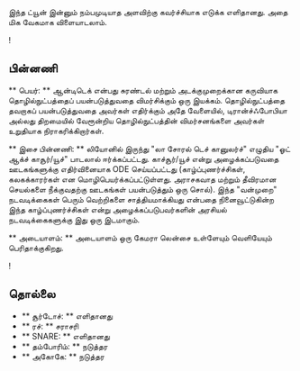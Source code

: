 இந்த ட்யூன் இன்னும் நம்பமுடியாத அளவிற்கு கவர்ச்சியாக எடுக்க எளிதானது. அதை மிக
வேகமாக விளையாடலாம்.

!

## பின்னணி
** பெயர்: ** ஆன்டிடெக் என்பது சுரண்டல் மற்றும் அடக்குமுறைக்கான கருவியாக
தொழில்நுட்பத்தைப் பயன்படுத்துவதை விமர்சிக்கும் ஒரு இயக்கம். தொழில்நுட்பத்தை
தவறாகப் பயன்படுத்துவதை அவர்கள் எதிர்க்கும் அதே வேளையில், டிரான்ச்ஃபோபியா அல்லது
திறமையில் வேரூன்றிய தொழில்நுட்பத்தின் விமர்சனங்களை அவர்கள் உறுதியாக
நிராகரிக்கிறார்கள்.

** இசை பின்னணி: ** லியோனில் இருந்து "லா சோரல் டெச் கானுலர்ச்" எழுதிய "ஓட் ஆக்ச்
காசூர்/யூச்" பாடலால் ஈர்க்கப்பட்டது. காச்சூர்/யூச் என்று அழைக்கப்படுவதை
ஊடகங்களுக்கு எதிர்வினையாக ODE செய்யப்பட்டது (காழ்ப்புணர்ச்சிகள், கலகக்காரர்கள்
என மொழிபெயர்க்கப்பட்டுள்ளது. அராசகவாத மற்றும் தீவிரமான செயல்களை நீக்குவதற்கு
ஊடகங்கள் பயன்படுத்தும் ஒரு சொல்). இந்த "வன்முறை" நடவடிக்கைகள் பெரும் வெற்றிகளை
சாத்தியமாக்கியது என்பதை நினைவூட்டுகின்ற இந்த காழ்ப்புணர்ச்சிகள் என்று
அழைக்கப்படுபவர்களின் அரசியல் நடவடிக்கைகளுக்கு இது ஒரு இடமாகும்.

** அடையாளம்: ** அடையாளம் ஒரு கேமரா லென்சை உள்ளேயும் வெளியேயும் பெரிதாக்குகிறது.

!

## தொல்லை

* ** சூர்டோச்: ** எளிதானது
* ** ரச்: ** சராசரி
* ** SNARE: ** எளிதானது
* ** தம்போரிம்: ** நடுத்தர
* ** அகோகே: ** நடுத்தர

